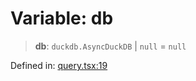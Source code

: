 # Variable: db

> **db**: `duckdb.AsyncDuckDB` \| `null` = `null`

Defined in: [query.tsx:19](https://github.com/GeoDaCenter/openassistant/blob/aa41155e698e0b65b1716140c0c14440cdd9d76a/packages/duckdb/src/query.tsx#L19)
